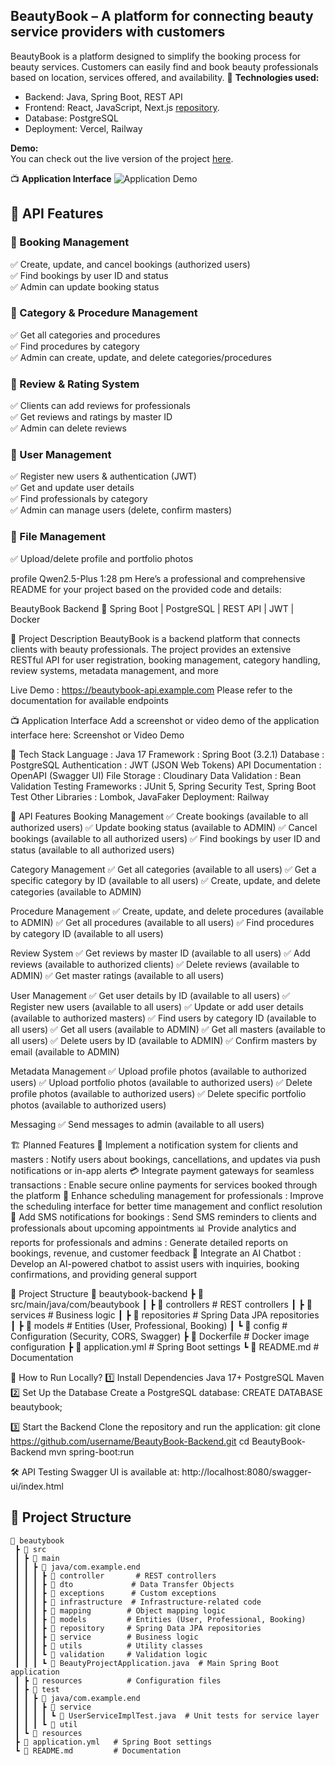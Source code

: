 ## BeautyBook – A platform for connecting beauty service providers with customers

BeautyBook is a platform designed to simplify the booking process for beauty services. Customers can easily find and book beauty professionals based on location, services offered, and availability. 
📌  **Technologies used:**
- Backend: Java, Spring Boot, REST API
- Frontend: React, JavaScript, Next.js [repository](https://github.com/Loginofff/Beauty-book-3.0.git). 
- Database: PostgreSQL
- Deployment: Vercel, Railway

**Demo:**  
You can check out the live version of the project [here](https://beauty-book-3-0.vercel.app/).

📺 **Application Interface**
![Application Demo](https://drive.google.com/file/d/1z8wacAdJRirYDUMFukMb0qmqHzYXMI3E/view?usp=sharing) 

## 📌 API Features  
### 🔹 Booking Management  
✅ Create, update, and cancel bookings (authorized users)  
✅ Find bookings by user ID and status  
✅ Admin can update booking status  

### 🔹 Category & Procedure Management  
✅ Get all categories and procedures  
✅ Find procedures by category  
✅ Admin can create, update, and delete categories/procedures  

### 🔹 Review & Rating System  
✅ Clients can add reviews for professionals  
✅ Get reviews and ratings by master ID  
✅ Admin can delete reviews  

### 🔹 User Management  
✅ Register new users & authentication (JWT)  
✅ Get and update user details  
✅ Find professionals by category  
✅ Admin can manage users (delete, confirm masters)  

### 🔹 File Management  
✅ Upload/delete profile and portfolio photos  

profile
Qwen2.5-Plus
1:28 pm
Here’s a professional and comprehensive README for your project based on the provided code and details:

BeautyBook Backend
📌 Spring Boot | PostgreSQL | REST API | JWT | Docker

🚀 Project Description
BeautyBook is a backend platform that connects clients with beauty professionals. The project provides an extensive RESTful API for user registration, booking management, category handling, review systems, metadata management, and more

Live Demo : https://beautybook-api.example.com
Please refer to the documentation for available endpoints

📺 Application Interface
Add a screenshot or video demo of the application interface here:
Screenshot
or
Video Demo

🔧 Tech Stack
Language : Java 17
Framework : Spring Boot (3.2.1)
Database : PostgreSQL
Authentication : JWT (JSON Web Tokens)
API Documentation : OpenAPI (Swagger UI)
File Storage : Cloudinary
Data Validation : Bean Validation
Testing Frameworks : JUnit 5, Spring Security Test, Spring Boot Test
Other Libraries : Lombok, JavaFaker
Deployment: Railway

📌 API Features
Booking Management
✅ Create bookings (available to all authorized users)
✅ Update booking status (available to ADMIN)
✅ Cancel bookings (available to all authorized users)
✅ Find bookings by user ID and status (available to all authorized users)

Category Management
✅ Get all categories (available to all users)
✅ Get a specific category by ID (available to all users)
✅ Create, update, and delete categories (available to ADMIN)

Procedure Management
✅ Create, update, and delete procedures (available to ADMIN)
✅ Get all procedures (available to all users)
✅ Find procedures by category ID (available to all users)

Review System
✅ Get reviews by master ID (available to all users)
✅ Add reviews (available to authorized clients)
✅ Delete reviews (available to ADMIN)
✅ Get master ratings (available to all users)

User Management
✅ Get user details by ID (available to all users)
✅ Register new users (available to all users)
✅ Update or add user details (available to authorized masters)
✅ Find users by category ID (available to all users)
✅ Get all users (available to ADMIN)
✅ Get all masters (available to all users)
✅ Delete users by ID (available to ADMIN)
✅ Confirm masters by email (available to ADMIN)

Metadata Management
✅ Upload profile photos (available to authorized users)
✅ Upload portfolio photos (available to authorized users)
✅ Delete profile photos (available to authorized users)
✅ Delete specific portfolio photos (available to authorized users)

Messaging
✅ Send messages to admin (available to all users)

🏗 Planned Features
🔄 Implement a notification system for clients and masters : Notify users about bookings, cancellations, and updates via push notifications or in-app alerts
💳 Integrate payment gateways for seamless transactions : Enable secure online payments for services booked through the platform
📅 Enhance scheduling management for professionals : Improve the scheduling interface for better time management and conflict resolution
📩 Add SMS notifications for bookings : Send SMS reminders to clients and professionals about upcoming appointments
📊 Provide analytics and reports for professionals and admins : Generate detailed reports on bookings, revenue, and customer feedback
💬 Integrate an AI Chatbot : Develop an AI-powered chatbot to assist users with inquiries, booking confirmations, and providing general support

📑 Project Structure
📂 beautybook-backend
 ┣ 📂 src/main/java/com/beautybook
 ┃ ┣ 📂 controllers     # REST controllers
 ┃ ┣ 📂 services        # Business logic
 ┃ ┣ 📂 repositories    # Spring Data JPA repositories
 ┃ ┣ 📂 models          # Entities (User, Professional, Booking)
 ┃ ┗ 📂 config          # Configuration (Security, CORS, Swagger)
 ┣ 📜 Dockerfile        # Docker image configuration
 ┣ 📜 application.yml   # Spring Boot settings
 ┗ 📜 README.md         # Documentation
 
🔌 How to Run Locally?
1️⃣ Install Dependencies
Java 17+
PostgreSQL
Maven
2️⃣ Set Up the Database
Create a PostgreSQL database:
CREATE DATABASE beautybook;

3️⃣ Start the Backend
Clone the repository and run the application:
git clone https://github.com/username/BeautyBook-Backend.git
cd BeautyBook-Backend
mvn spring-boot:run

🛠 API Testing
Swagger UI is available at:
http://localhost:8080/swagger-ui/index.html

## 📑 Project Structure  
```
📂 beautybook
 ┣ 📂 src
 ┃ ┣ 📂 main
 ┃ ┃ ┣ 📂 java/com.example.end
 ┃ ┃ ┃ ┣ 📂 controller       # REST controllers
 ┃ ┃ ┃ ┣ 📂 dto             # Data Transfer Objects
 ┃ ┃ ┃ ┣ 📂 exceptions      # Custom exceptions
 ┃ ┃ ┃ ┣ 📂 infrastructure  # Infrastructure-related code
 ┃ ┃ ┃ ┣ 📂 mapping        # Object mapping logic
 ┃ ┃ ┃ ┣ 📂 models         # Entities (User, Professional, Booking)
 ┃ ┃ ┃ ┣ 📂 repository     # Spring Data JPA repositories
 ┃ ┃ ┃ ┣ 📂 service        # Business logic
 ┃ ┃ ┃ ┣ 📂 utils          # Utility classes
 ┃ ┃ ┃ ┗ 📂 validation     # Validation logic
 ┃ ┃ ┃ ┗ 📄 BeautyProjectApplication.java  # Main Spring Boot application
 ┃ ┣ 📂 resources          # Configuration files
 ┃ ┣ 📂 test
 ┃ ┃ ┣ 📂 java/com.example.end
 ┃ ┃ ┃ ┣ 📂 service
 ┃ ┃ ┃ ┃ ┗ 📄 UserServiceImplTest.java  # Unit tests for service layer
 ┃ ┃ ┃ ┗ 📂 util
 ┃ ┗ 📂 resources
 ┣ 📄 application.yml   # Spring Boot settings
 ┗ 📄 README.md         # Documentation



